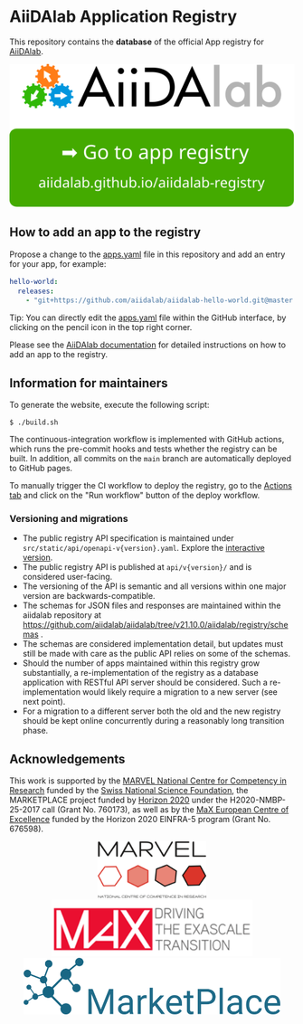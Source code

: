 # AiiDAlab Application Registry

This repository contains the **database** of the official App registry for [AiiDAlab](https://aiidalab.net).

<p align="center">
 <a href="http://aiidalab.github.io/aiidalab-registry" rel="Go to AiiDAlab app registry">
  <img src="https://github.com/aiidalab/aiidalab/raw/v21.10.0/aiidalab/registry/static/static/gotobutton.svg">
 </a>
</p>

## How to add an app to the registry

Propose a change to the [apps.yaml](https://github.com/aiidalab/aiidalab-registry/blob/master/apps.yaml) file in this repository and add an entry for your app, for example:

```yaml
hello-world:
  releases:
    - "git+https://github.com/aiidalab/aiidalab-hello-world.git@master:"
```
Tip: You can directly edit the [apps.yaml](https://github.com/aiidalab/aiidalab-registry/blob/master/apps.yaml) file within the GitHub interface, by clicking on the pencil icon in the top right corner.

Please see the [AiiDAlab documentation](https://aiidalab.readthedocs.io/en/latest/app_development/publish.html) for detailed instructions on how to add an app to the registry.

## Information for maintainers

To generate the website, execute the following script:

```console
$ ./build.sh
```

The continuous-integration workflow is implemented with GitHub actions, which runs the pre-commit hooks and tests whether the registry can be built.
In addition, all commits on the `main` branch are automatically deployed to GitHub pages.

To manually trigger the CI workflow to deploy the registry, go to the [Actions tab](https://github.com/aiidalab/aiidalab-registry/actions) and click on the "Run workflow" button of the deploy workflow.

### Versioning and migrations

* The public registry API specification is maintained under `src/static/api/openapi-v{version}.yaml`.
  Explore the [interactive version](https://petstore.swagger.io/?url=https://aiidalab.github.io/aiidalab-registry/api/openapi-v1.yaml).
* The public registry API is published at `api/v{version}/` and is considered user-facing.
* The versioning of the API is semantic and all versions within one major version are backwards-compatible.
* The schemas for JSON files and responses are maintained within the aiidalab repository at https://github.com/aiidalab/aiidalab/tree/v21.10.0/aiidalab/registry/schemas .
* The schemas are considered implementation detail, but updates must still be made with care as the public API relies on some of the schemas.
* Should the number of apps maintained within this registry grow substantially, a re-implementation of the registry as a database application with RESTful API server should be considered. Such a re-implementation would likely require a migration to a new server (see next point).
* For a migration to a different server both the old and the new registry should be kept online concurrently during a reasonably long transition phase.

## Acknowledgements

This work is supported by the [MARVEL National Centre for Competency in Research](https://nccr-marvel.ch/) funded by the [Swiss National Science Foundation](https://www.snf.ch/en),
the MARKETPLACE project funded by [Horizon 2020](https://ec.europa.eu/programmes/horizon2020/) under the H2020-NMBP-25-2017 call (Grant No. 760173),
as well as by
the [MaX European Centre of Excellence](https://www.max-centre.eu/) funded by the Horizon 2020 EINFRA-5 program (Grant No. 676598).

<div style="text-align:center">
 <img src="src/static/static/img/MARVEL.png" alt="MARVEL" height="100px">
 <img src="src/static/static/img/MaX.png" alt="MaX" height="100px">
 <img src="src/static/static/img/MarketPlace.png" alt="MarketPlace" height="100px">
</div>
